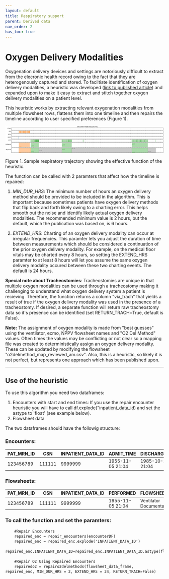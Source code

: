 ```yaml
---
layout: default
title: Respiratory support
parent: Derived data
nav_order: 2
has_toc: true
---
```

# Oxygen Delivery Modalities

Oxygenation delivery devices and settings are notoriously difficult to extract from the elecronic health record owing to the fact that they are heterogenously captured and stored. To faciltiate identification of oxygen delivery modalities, a heuristic was developed ([link to published article](https://academic.oup.com/jamia/article/29/5/813/6517187)) and expanded upon to make it easy to extract and stitch together oxygen delivery modalities on a patient level. 

This heuristic works by extracting relevant oxygenation modalities from multiple flowsheet rows, flattens them into one timeline and then repairs the timeline according to user specified preferences (Figure 1).

![Oxygen Delivery Mapping](sample_resp_traj.jpg)

Figure 1. Sample respiratory trajectory showing the effective function of the heuristic. 

The function can be called with 2 paramters that affect how the timeline is repaired:

1. _MIN_DUR_HRS_: The minimum number of hours an oxygen delivery method should be provided to be included in the algorithm. This is important because sometimes patients have oxygen delivery methods that flip back and forth likely owing to a charting error. This helps smooth out the noise and identify likely actual oxygen delivery modalities. The recommended minimum value is 2 hours, but the default, which the publication was based on, is 6 hours. 

2. _EXTEND_HRS_: Charting of an oxygen delivery modality can occur at irregular frequencies. This paramter lets you adjust the duration of time between measurements which should be considered a continuation of the prior oxygen delivery modality. For example, on the medical floor vitals may be charted every 8 hours, so setting the EXTEND_HRS paramter to at least 8 hours will let you assume the same oxygen delivery modality occured between these two charting events. The default is 24 hours. 

**Special note about Tracheostomies**: Tracheostomies are unique in that multiple oxygen modalities can be used through a tracheostomy making it challenging to understand what oxygen delivery system a patient is recieving. Therefore, the function returns a column "via_trach" that yields a result of true if the oxygen delivery modality was used in the presence of a tracheostomy. If desired, a separate function will return raw tracheostomy data so it's presence can be identified (set RETURN_TRACH=True, default is False). 	


**Note:** The assignment of oxygen modality is made from "best guesses" using the ventilator, ecmo, NPPV flowsheet names and "O2 Del Method" values. Often times the values may be conflicting or not clear so a mapping file was created to deterministically assign an oxygen delivery modality. These can be updated by modifying the flowsheet "o2delmethod_map_reviewed_am.csv". Also, this is a heuristic, so likely it is not perfect, but represents one approach which has been published upon. 

***

## Use of the heuristic
To use this algorithm you need two dataframes:

1. Encounters with start and end times: If you use the repair encounter heuristic you will have to call df.explode("inpatient_data_id) and set the astype to 'float' (see example below).
2. Flowsheet data

The two dataframes should have the followig structure:

### Encounters:

|PAT_MRN_ID|CSN|INPATIENT_DATA_ID|ADMIT_TIME|DISCHARGE_TIME|
|:---------|---|-----------------|----------|--------------|
|123456789 |111111|9999999|1955-11-05 21:04|1985-10-26 21:04|


### Flowsheets:

|PAT_MRN_ID|CSN|INPATIENT_DATA_ID|PERFORMED|FLOWSHEET_NAME|MEASURE_NAME|VALUE|
|:---------|---|-----------------|----------|--------------|-----------|-----|
|123456789 |111111|9999999|1955-11-05 21:04| Ventilator Documentation |Vent Status|In Use|


### To call the function and set the paramters:

		#Repair Encounters
		repaired_enc = repair_encounters(encounterDF)
		repaired_enc = repaired_enc.explode('INPATIENT_DATA_ID')
		repaired_enc.INPATIENT_DATA_ID=repaired_enc.INPATIENT_DATA_ID.astype(float)
		
		#Repair O2 Using Repaired Encounters
		repairedo2 = repairo2delmethods(flowsheet_data_frame, repaired_enc, MIN_DUR_HRS = 2, EXTEND_HRS = 24, RETURN_TRACH=False)
		
		
